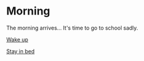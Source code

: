 <h1>Morning</h1>
<p>The morning arrives... It's time to go to school sadly.</p>

<a href="situations/wakeup.html">Wake up</a>

<a href="situations/bed.html">Stay in bed</a>
